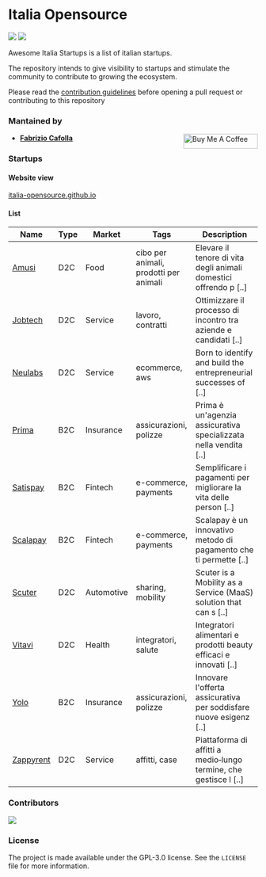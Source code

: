 # Italia Opensource

<img src='https://img.shields.io/badge/startups-10-green'> <img src='https://img.shields.io/github/last-commit/italia-opensource/awesome-italia-innovative-companies/main'>

Awesome Italia Startups is a list of italian startups.

The repository intends to give visibility to startups and stimulate the community to contribute to growing the ecosystem.

Please read the [contribution guidelines](https://github.com/italia-opensource/awesome-italia-innovative-companies/blob/main/CONTRIBUTING.md) before opening a pull request or contributing to this repository

### Mantained by

- **[Fabrizio Cafolla](https://github.com/FabrizioCafolla)** <a href="https://www.buymeacoffee.com/fabriziocafolla" target="_blank"><img align="right" src="https://www.buymeacoffee.com/assets/img/custom_images/orange_img.png" alt="Buy Me A Coffee" style="height: 30px !important; width: 150px !important" ></a>

### Startups

#### Website view

[italia-opensource.github.io](https://italia-opensource.github.io/awesome-italia-innovative-companies/)

#### List

| Name                                   | Type | Market     | Tags                                   | Description                                                       |
| -------------------------------------- | ---- | ---------- | -------------------------------------- | ----------------------------------------------------------------- |
| [Amusi](https://www.amusi.it/)         | D2C  | Food       | cibo per animali, prodotti per animali | Elevare il tenore di vita degli animali domestici offrendo p [..] |
| [Jobtech](https://jobtech.it)          | D2C  | Service    | lavoro, contratti                      | Ottimizzare il processo di incontro tra aziende e candidati [..]  |
| [Neulabs](https://neulabs.com)         | D2C  | Service    | ecommerce, aws                         | Born to identify and build the entrepreneurial successes of [..]  |
| [Prima](https://prima.it)              | B2C  | Insurance  | assicurazioni, polizze                 | Prima è un'agenzia assicurativa specializzata nella vendita [..]  |
| [Satispay](https://www.satispay.com/)  | B2C  | Fintech    | e-commerce, payments                   | Semplificare i pagamenti per migliorare la vita delle person [..] |
| [Scalapay](https://www.scalapay.com/)  | B2C  | Fintech    | e-commerce, payments                   | Scalapay è un innovativo metodo di pagamento che ti permette [..] |
| [Scuter](https://www.scuter.co)        | D2C  | Automotive | sharing, mobility                      | Scuter is a Mobility as a Service (MaaS) solution that can s [..] |
| [Vitavi](https://www.vitavi.it/)       | D2C  | Health     | integratori, salute                    | Integratori alimentari e prodotti beauty efficaci e innovati [..] |
| [Yolo](https://yolo-insurance.com)     | B2C  | Insurance  | assicurazioni, polizze                 | Innovare l'offerta assicurativa per soddisfare nuove esigenz [..] |
| [Zappyrent](https://www.zappyrent.com) | D2C  | Service    | affitti, case                          | Piattaforma di affitti a medio‑lungo termine, che gestisce l [..] |

### Contributors

<a href="https://github.com/italia-opensource/awesome-italia-innovative-companies/graphs/contributors"> <img src="https://contrib.rocks/image?repo=italia-opensource/awesome-italia-innovative-companies" /> </a>

### License

The project is made available under the GPL-3.0 license. See the `LICENSE` file for more information.